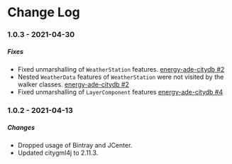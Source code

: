 Change Log
==========

### 1.0.3 - 2021-04-30

##### Fixes
* Fixed unmarshalling of `WeatherStation` features. [energy-ade-citydb #2](https://github.com/3dcitydb/energy-ade-citydb/issues/2)
* Nested `WeatherData` features of `WeatherStation` were not visited by the walker classes. [energy-ade-citydb #2](https://github.com/3dcitydb/energy-ade-citydb/issues/2)
* Fixed unmarshalling of `LayerComponent` features [energy-ade-citydb #4](https://github.com/3dcitydb/energy-ade-citydb/issues/4)

### 1.0.2 - 2021-04-13

##### Changes
* Dropped usage of Bintray and JCenter.
* Updated citygml4j to 2.11.3.